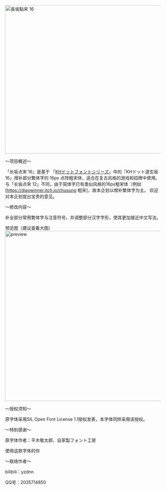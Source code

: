 <img width="640" height="480" alt="長坂點宋 16" src="https://github.com/user-attachments/assets/07592219-2423-41a6-8bc9-5524c2ef9c14" />

  ～项目概述～
  
「长坂点宋 16」是基于 「[KHドットフォントシリーズ](http://jikasei.me/font/kh-dotfont/)」中的「KHドット道玄坂16」增补部分繁体字的 16px 点阵粗宋体，适合在复古风格的游戏和招牌中使用。
与「长坂点宋 12」不同，由于简体字已有类似风格的16px粗宋体（例如[https://diaowinner.itch.io/chusung 粗宋]，故本企划以增补繁体字为主。
欢迎对本企划提出宝贵的意见。

～修改内容～

补全部分常用繁体字与注音符号，并调整部分汉字字形，使其更加接近中文写法。

预览图（建议查看大图）
<img width="1100" height="550" alt="preview" src="https://github.com/user-attachments/assets/ea7a6ec5-73bc-4a7c-a911-1a9e252a337e" />

～授权须知～

原字体采用SIL Open Font License 1.1授权发表，本字体同样采用该授权。

～特别感谢～

原字体作者：平木敬太郎、自家製フォント工房

使用这款字体的你

～联络作者～

bilibili：yzdnn

QQ号：2035714850
